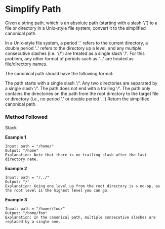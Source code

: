 # Simplify Path

Given a string path, which is an absolute path (starting with a slash '/') to a file or directory in a Unix-style file system, convert it to the simplified canonical path.

In a Unix-style file system, a period '.' refers to the current directory, a double period '..' refers to the directory up a level, and any multiple consecutive slashes (i.e. '//') are treated as a single slash '/'. For this problem, any other format of periods such as '...' are treated as file/directory names.

The canonical path should have the following format:

The path starts with a single slash '/'.
Any two directories are separated by a single slash '/'.
The path does not end with a trailing '/'.
The path only contains the directories on the path from the root directory to the target file or directory (i.e., no period '.' or double period '..')
Return the simplified canonical path.

### Method Followed
Stack

**Example 1**
```
Input: path = "/home/"
Output: "/home"
Explanation: Note that there is no trailing slash after the last directory name.
```
**Example 2**
```
Input: path = "/../"
Output: "/"
Explanation: Going one level up from the root directory is a no-op, as the root level is the highest level you can go.
```
**Example 3**
```
Input: path = "/home//foo/"
Output: "/home/foo"
Explanation: In the canonical path, multiple consecutive slashes are replaced by a single one.
```